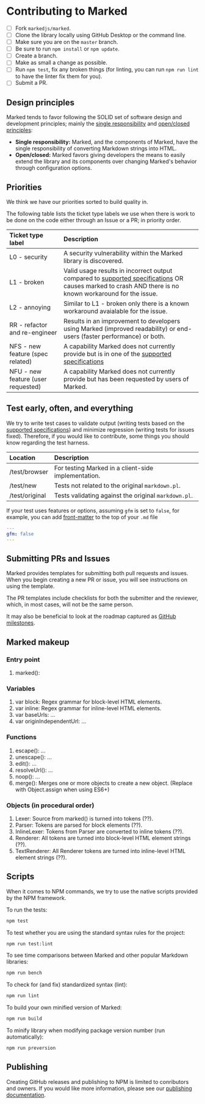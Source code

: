 # Contributing to Marked

- [ ] Fork `markedjs/marked`.
- [ ] Clone the library locally using GitHub Desktop or the command line.
- [ ] Make sure you are on the `master` branch.
- [ ] Be sure to run `npm install` or `npm update`.
- [ ] Create a branch.
- [ ] Make as small a change as possible.
- [ ] Run `npm test`, fix any broken things (for linting, you can run `npm run lint` to have the linter fix them for you).
- [ ] Submit a PR.

## Design principles

Marked tends to favor following the SOLID set of software design and development principles; mainly the [single responsibility](https://en.wikipedia.org/wiki/Single_responsibility_principle) and [open/closed principles](https://en.wikipedia.org/wiki/Open/closed_principle):

- **Single responsibility:** Marked, and the components of Marked, have the single responsibility of converting Markdown strings into HTML.
- **Open/closed:** Marked favors giving developers the means to easily extend the library and its components over changing Marked's behavior through configuration options.

## Priorities

We think we have our priorities sorted to build quality in.

The following table lists the ticket type labels we use when there is work to be done on the code either through an Issue or a PR; in priority order.

|Ticket type label                  |Description                                                                                                                                                                         |
|:----------------------------------|:-----------------------------------------------------------------------------------------------------------------------------------------------------------------------------------|
|L0 - security                      |A security vulnerability within the Marked library is discovered.                                                                                                                   |
|L1 - broken                        |Valid usage results in incorrect output compared to [supported specifications](README.md#specifications) OR causes marked to crash AND there is no known workaround for the issue. |
|L2 - annoying                      |Similar to L1 - broken only there is a known workaround avaialable for the issue.                                                                                                   |
|RR - refactor and re-engineer      |Results in an improvement to developers using Marked (improved readability) or end-users (faster performance) or both.                                                              |
|NFS - new feature (spec related)   |A capability Marked does not currently provide but is in one of the [supported specifications](README.md#specifications)                                                           |
|NFU - new feature (user requested) |A capability Marked does not currently provide but has been requested by users of Marked.                                                                                           |

## Test early, often, and everything

We try to write test cases to validate output (writing tests based on the [supported specifications](README.md#specifications)) and minimize regression (writing tests for issues fixed). Therefore, if you would like to contribute, some things you should know regarding the test harness.

|Location      |Description                                         |
|:-------------|:---------------------------------------------------|
|/test/browser |For testing Marked in a client-side implementation. |
|/test/new     |Tests not related to the original `markdown.pl`.    |
|/test/original|Tests validating against the original `markdown.pl`.|

If your test uses features or options, assuming `gfm` is set to `false`, for example, you can add [front-matter](https://www.npmjs.com/package/front-matter) to the top of
your `.md` file

``` yml
---
gfm: false
---
```

## Submitting PRs and Issues

Marked provides templates for submitting both pull requests and issues. When you begin creating a new PR or issue, you will see instructions on using the template.

The PR templates include checklists for both the submitter and the reviewer, which, in most cases, will not be the same person.

It may also be beneficial to look at the roadmap captured as [GitHub milestones](https://github.com/markedjs/marked/milestones).

## Marked makeup

### Entry point

1. marked():

### Variables

1. var block: Regex grammar for block-level HTML elements.
2. var inline: Regex grammar for inline-level HTML elements.
3. var baseUrls: ...
4. var originIndependentUrl: ...

### Functions

1. escape(): ...
2. unescape(): ...
3. edit(): ...
4. resolveUrl(): ...
5. noop(): ...
6. merge(): Merges one or more objects to create a new object. (Replace with  Object.assign when using ES6+)

### Objects (in procedural order)

1. Lexer: Source from marked() is turned into tokens (??).
2. Parser: Tokens are parsed for block elements (??).
3. InlineLexer: Tokens from Parser are converted to inline tokens (??).
4. Renderer: All tokens are turned into block-level HTML element strings (??).
5. TextRenderer: All Renderer tokens are turned into inline-level HTML element strings (??).

## Scripts

When it comes to NPM commands, we try to use the native scripts provided by the NPM framework.

To run the tests:

``` bash
npm test
```

To test whether you are using the standard syntax rules for the project:

```bash
npm run test:lint
```

To see time comparisons between Marked and other popular Markdown libraries:

```bash
npm run bench
```

To check for (and fix) standardized syntax (lint):

```bash
npm run lint
```

To build your own minified version of Marked:

```bash
npm run build
```

To minify library when modifying package version number (run automatically):

```bash
npm run preversion
```

## Publishing

Creating GitHub releases and publishing to NPM is limited to conributors and owners. If you would like more information, please see our [publishing documentation](PUBLISHING.md).
